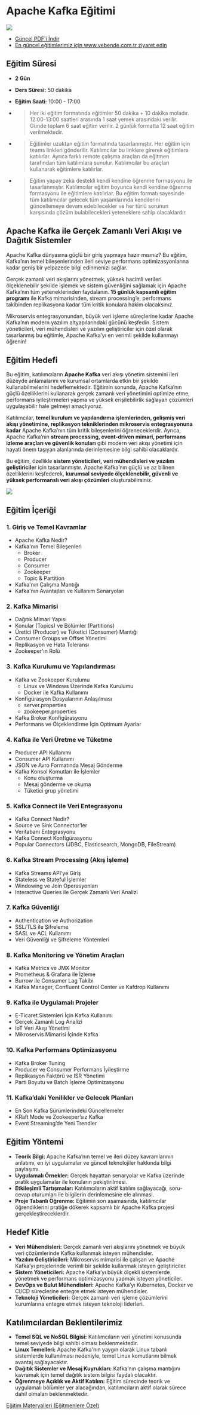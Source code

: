 # **Apache Kafka Eğitimi**

![](apache-kafka-1.webp)

- [Güncel PDF'i İndir](https://www.vebende.com.tr/pdfs/apache-kafka.pdf)
- [En güncel eğitimlerimiz için www.vebende.com.tr ziyaret edin](https://www.vebende.com.tr/apache-kafka)

## **Eğitim Süresi**

- **2 Gün**
- **Ders Süresi:** 50 dakika
- **Eğitim Saati:** 10:00 - 17:00

- > Her iki eğitim formatında eğitimler 50 dakika + 10 dakika moladır. 12:00-13:00 saatleri arasında 1 saat yemek arasındaki verilir. Günde toplam 6 saat eğitim verilir. 2 günlük formatta 12 saat eğitim verilmektedir.

- > Eğitimler uzaktan eğitim formatında tasarlanmıştır. Her eğitim için teams linkleri gönderilir. Katılımcılar bu linklere girerek eğitimlere katılırlar. Ayrıca farklı remote çalışma araçları da eğitmen tarafından tüm katılımlara sunulur. Katılımcılar bu araçları kullanarak eğitimlere katılırlar. 

- > Eğitim yapay zeka destekli kendi kendine öğrenme formasyonu ile tasarlanmıştır. Katılımcılar eğitim boyunca kendi kendine öğrenme formasyonu ile eğitimlere katılırlar. Bu eğitim formatı sayesinde tüm katılımcılar gelecek tüm yaşamlarında kendilerini güncellemeye devam edebilecekler ve her türlü sorunun karşısında çözüm bulabilecekleri yeteneklere sahip olacaklardır.

## **Apache Kafka ile Gerçek Zamanlı Veri Akışı ve Dağıtık Sistemler**  

Apache Kafka dünyasına güçlü bir giriş yapmaya hazır mısınız? Bu eğitim, Kafka’nın temel bileşenlerinden ileri seviye performans optimizasyonlarına kadar geniş bir yelpazede bilgi edinmenizi sağlar.  

Gerçek zamanlı veri akışlarını yönetmek, yüksek hacimli verileri ölçeklenebilir şekilde işlemek ve sistem güvenliğini sağlamak için Apache Kafka’nın tüm yeteneklerinden faydalanın. **15 günlük kapsamlı eğitim programı** ile Kafka mimarisinden, stream processing’e, performans takibinden replikasyona kadar tüm kritik konulara hakim olacaksınız.  

Mikroservis entegrasyonundan, büyük veri işleme süreçlerine kadar Apache Kafka’nın modern yazılım altyapılarındaki gücünü keşfedin. Sistem yöneticileri, veri mühendisleri ve yazılım geliştiriciler için özel olarak tasarlanmış bu eğitimle, Apache Kafka’yı en verimli şekilde kullanmayı öğrenin!

## **Eğitim Hedefi**  

Bu eğitim, katılımcıların **Apache Kafka** veri akışı yönetim sistemini ileri düzeyde anlamalarını ve kurumsal ortamlarda etkin bir şekilde kullanabilmelerini hedeflemektedir. Eğitimin sonunda, Apache Kafka’nın güçlü özelliklerini kullanarak gerçek zamanlı veri yönetimini optimize etme, performans iyileştirmeleri yapma ve yüksek erişilebilirlik sağlayan çözümleri uygulayabilir hale gelmeyi amaçlıyoruz.  

Katılımcılar, **temel kurulum ve yapılandırma işlemlerinden, gelişmiş veri akışı yönetimine, replikasyon tekniklerinden mikroservis entegrasyonuna kadar** Apache Kafka’nın tüm kritik bileşenlerini öğreneceklerdir. Ayrıca, Apache Kafka’nın **stream processing, event-driven mimari, performans izleme araçları ve güvenlik konuları** gibi modern veri akışı yönetimi için hayati önem taşıyan alanlarında derinlemesine bilgi sahibi olacaklardır.  

Bu eğitim, özellikle **sistem yöneticileri, veri mühendisleri ve yazılım geliştiriciler** için tasarlanmıştır. Apache Kafka’nın güçlü ve az bilinen özelliklerini keşfederek, **kurumsal seviyede ölçeklenebilir, güvenli ve yüksek performanslı veri akışı çözümleri** oluşturabilirsiniz.

<div style="page-break-after: always;"></div>

![](apache-kafka-2.webp)

## Eğitim İçeriği

### **1. Giriş ve Temel Kavramlar**
- Apache Kafka Nedir?
- Kafka'nın Temel Bileşenleri
  - Broker
  - Producer
  - Consumer
  - Zookeeper
  - Topic & Partition
- Kafka'nın Çalışma Mantığı
- Kafka'nın Avantajları ve Kullanım Senaryoları

### **2. Kafka Mimarisi**
- Dağıtık Mimari Yapısı
- Konular (Topics) ve Bölümler (Partitions)
- Üretici (Producer) ve Tüketici (Consumer) Mantığı
- Consumer Groups ve Offset Yönetimi
- Replikasyon ve Hata Toleransı
- Zookeeper'ın Rolü

### **3. Kafka Kurulumu ve Yapılandırması**
- Kafka ve Zookeeper Kurulumu
  - Linux ve Windows Üzerinde Kafka Kurulumu
  - Docker ile Kafka Kullanımı
- Konfigürasyon Dosyalarının Anlaşılması
  - server.properties
  - zookeeper.properties
- Kafka Broker Konfigürasyonu
- Performans ve Ölçeklendirme İçin Optimum Ayarlar

### **4. Kafka ile Veri Üretme ve Tüketme**
- Producer API Kullanımı
- Consumer API Kullanımı
- JSON ve Avro Formatında Mesaj Gönderme
- Kafka Konsol Komutları ile İşlemler
  - Konu oluşturma
  - Mesaj gönderme ve okuma
  - Tüketici grup yönetimi

### **5. Kafka Connect ile Veri Entegrasyonu**
- Kafka Connect Nedir?
- Source ve Sink Connector’ler
- Veritabanı Entegrasyonu
- Kafka Connect Konfigürasyonu
- Popular Connectors (JDBC, Elasticsearch, MongoDB, FileStream)

### **6. Kafka Stream Processing (Akış İşleme)**
- Kafka Streams API’ye Giriş
- Stateless ve Stateful İşlemler
- Windowing ve Join Operasyonları
- Interactive Queries ile Gerçek Zamanlı Veri Analizi

### **7. Kafka Güvenliği**
- Authentication ve Authorization
- SSL/TLS ile Şifreleme
- SASL ve ACL Kullanımı
- Veri Güvenliği ve Şifreleme Yöntemleri

### **8. Kafka Monitoring ve Yönetim Araçları**
- Kafka Metrics ve JMX Monitor
- Prometheus & Grafana ile İzleme
- Burrow ile Consumer Lag Takibi
- Kafka Manager, Confluent Control Center ve Kafdrop Kullanımı

### **9. Kafka ile Uygulamalı Projeler**
- E-Ticaret Sistemleri İçin Kafka Kullanımı
- Gerçek Zamanlı Log Analizi
- IoT Veri Akışı Yönetimi
- Mikroservis Mimarisi İçinde Kafka

### **10. Kafka Performans Optimizasyonu**
- Kafka Broker Tuning
- Producer ve Consumer Performans İyileştirme
- Replikasyon Faktörü ve ISR Yönetimi
- Parti Boyutu ve Batch İşleme Optimizasyonu

### **11. Kafka’daki Yenilikler ve Gelecek Planları**
- En Son Kafka Sürümlerindeki Güncellemeler
- KRaft Mode ve Zookeeper’sız Kafka
- Event Streaming’de Yeni Trendler

<div style="page-break-after: always;"></div>

## **Eğitim Yöntemi**  

- **Teorik Bilgi:** Apache Kafka’nın temel ve ileri düzey kavramlarının anlatımı, en iyi uygulamalar ve güncel teknolojiler hakkında bilgi paylaşımı.  
- **Uygulamalı Örnekler:** Gerçek hayattan senaryolar ve Kafka üzerinde pratik uygulamalar ile konuların pekiştirilmesi.  
- **Etkileşimli Tartışmalar:** Katılımcıların aktif katılım sağlayacağı, soru-cevap oturumları ile bilgilerin derinlemesine ele alınması.  
- **Proje Tabanlı Öğrenme:** Eğitimin son aşamasında, katılımcılar öğrendiklerini pratiğe dökerek kapsamlı bir Apache Kafka projesi gerçekleştireceklerdir.

## **Hedef Kitle**  

- **Veri Mühendisleri:** Gerçek zamanlı veri akışlarını yönetmek ve büyük veri çözümlerinde Kafka kullanmak isteyen mühendisler.  
- **Yazılım Geliştiricileri:** Mikroservis mimarisi ile çalışan ve Apache Kafka’yı projelerinde verimli bir şekilde kullanmak isteyen geliştiriciler.  
- **Sistem Yöneticileri:** Apache Kafka’yı büyük ölçekli sistemlerde yönetmek ve performans optimizasyonu yapmak isteyen yöneticiler.  
- **DevOps ve Bulut Mühendisleri:** Apache Kafka’yı Kubernetes, Docker ve CI/CD süreçlerine entegre etmek isteyen mühendisler.  
- **Teknoloji Yöneticileri:** Gerçek zamanlı veri işleme çözümlerini kurumlarına entegre etmek isteyen teknoloji liderleri.

## **Katılımcılardan Beklentilerimiz**  

- **Temel SQL ve NoSQL Bilgisi:** Katılımcıların veri yönetimi konusunda temel seviyede bilgi sahibi olması beklenmektedir.  
- **Linux Temelleri:** Apache Kafka'nın yaygın olarak Linux tabanlı sistemlerde kullanılması nedeniyle, temel Linux komutlarını bilmek avantaj sağlayacaktır.  
- **Dağıtık Sistemler ve Mesaj Kuyrukları:** Kafka’nın çalışma mantığını kavramak için temel dağıtık sistem bilgisi faydalı olacaktır.  
- **Öğrenmeye Açıklık ve Aktif Katılım:** Eğitim sürecinde teorik ve uygulamalı bölümler yer alacağından, katılımcıların aktif olarak sürece dahil olmaları beklenmektedir.

[Eğitim Materyalleri (Eğitmenlere Özel)](https://github.com/TuncerKARAARSLAN-VB/training-kit-apache-kafka)
